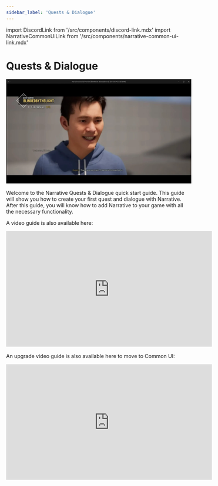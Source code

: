 ```yaml
---
sidebar_label: 'Quests & Dialogue'
---
```


import DiscordLink from '/src/components/discord-link.mdx'
import NarrativeCommonUiLink from '/src/components/narrative-common-ui-link.mdx'

# Quests & Dialogue

![Quests & Dialogue Intro](/img/image105.webp)

Welcome to the Narrative Quests & Dialogue quick start guide. This guide will show you how to create your first quest and dialogue with Narrative. After this guide, you will know how to add Narrative to your game with all the necessary functionality.

<NarrativeCommonUiLink></NarrativeCommonUiLink>

A video guide is also available here:

<iframe width="560" height="315" src="https://www.youtube.com/embed/azheylJrvvk?si=gZ2jHjDn_jSkTzVC" title="YouTube video player" frameborder="0" allow="accelerometer; autoplay; clipboard-write; encrypted-media; gyroscope; picture-in-picture; web-share" referrerpolicy="strict-origin-when-cross-origin" allowfullscreen></iframe>

An upgrade video guide is also available here to move to Common UI:

<iframe width="560" height="315" src="https://www.youtube.com/embed/lvH2QrYpOrs?si=aariosVEUHKhc_Yr" title="YouTube video player" frameborder="0" allow="accelerometer; autoplay; clipboard-write; encrypted-media; gyroscope; picture-in-picture; web-share" referrerpolicy="strict-origin-when-cross-origin" allowfullscreen></iframe>

<DiscordLink></DiscordLink>